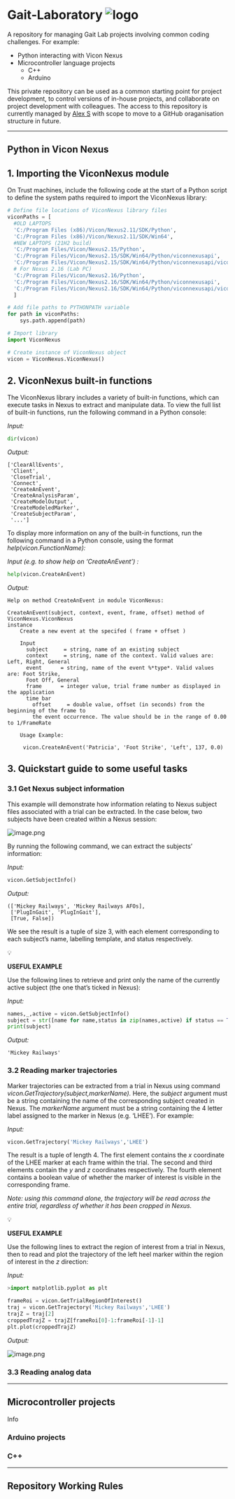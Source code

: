 # Gait-Laboratory ![logo](https://github.com/ASkGait/Gait-Laboratory/blob/main/LabLogo.png)
A repository for managing Gait Lab projects involving common coding challenges. For example\:

- Python interacting with Vicon Nexus
- Microcontroller language projects
    - C++
    - Arduino

This private repository can be used as a common starting point for project development, to control versions of in-house projects, and collaborate on project development with colleagues.
The access to this repository is currently managed by [Alex S](mailto:alex.skondras@gstt.nhs.uk?subject=[GitHub]%20Source%20%Gait20Laboratory) with scope to move to a GitHub oraganisation structure in future.

---
## Python in Vicon Nexus
## 1. Importing the ViconNexus module

On Trust machines, include the following code at the start of a Python script to define the system paths required to import the ViconNexus library:

```python
# Define file locations of ViconNexus library files
viconPaths = [
  #OLD LAPTOPS
  'C:/Program Files (x86)/Vicon/Nexus2.11/SDK/Python',
  'C:/Program Files (x86)/Vicon/Nexus2.11/SDK/Win64',
  #NEW LAPTOPS (21H2 build)
  'C:/Program Files/Vicon/Nexus2.15/Python',
  'C:/Program Files/Vicon/Nexus2.15/SDK/Win64/Python/viconnexusapi',
  'C:/Program Files/Vicon/Nexus2.15/SDK/Win64/Python/viconnexusapi/viconnexusapi',
  # For Nexus 2.16 (Lab PC)
  'C:/Program Files/Vicon/Nexus2.16/Python',
  'C:/Program Files/Vicon/Nexus2.16/SDK/Win64/Python/viconnexusapi',
  'C:/Program Files/Vicon/Nexus2.16/SDK/Win64/Python/viconnexusapi/viconnexusapi'
  ]

# Add file paths to PYTHONPATH variable
for path in viconPaths:
    sys.path.append(path)

# Import library
import ViconNexus

# Create instance of ViconNexus object
vicon = ViconNexus.ViconNexus()
```

## 2. ViconNexus built-in functions

The ViconNexus library includes a variety of built-in functions, which can execute tasks in Nexus to extract and manipulate data. To view the full list of built-in functions, run the following command in a Python console:

*Input:*

```python
dir(vicon)
```

*Output:*

```
['ClearAllEvents',
 'Client',
 'CloseTrial',
 'Connect',
 'CreateAnEvent',
 'CreateAnalysisParam',
 'CreateModelOutput',
 'CreateModeledMarker',
 'CreateSubjectParam',
 '...']
```

To display more information on any of the built-in functions, run the following command in a Python console, using the format *help*(*vicon.FunctionName):*

*Input (e.g. to show help on ‘CreateAnEvent’) :*

```python
help(vicon.CreateAnEvent)
```

*Output:*

```
Help on method CreateAnEvent in module ViconNexus:

CreateAnEvent(subject, context, event, frame, offset) method of ViconNexus.ViconNexus 
instance
    Create a new event at the specifed ( frame + offset )
    
    Input
      subject     = string, name of an existing subject
      context     = string, name of the context. Valid values are: Left, Right, General
      event      = string, name of the event %*type*. Valid values are: Foot Strike, 
      Foot Off, General
      frame      = integer value, trial frame number as displayed in the application
      time bar
	    offset     = double value, offset (in seconds) from the beginning of the frame to
	    the event occurrence. The value should be in the range of 0.00 to 1/FrameRate
    
    Usage Example:
    
     vicon.CreateAnEvent('Patricia', 'Foot Strike', 'Left', 137, 0.0)
```

## 3. Quickstart guide to some useful tasks

### 3.1 Get Nexus subject information

This example will demonstrate how information relating to Nexus subject files associated with a trial can be extracted. In the case below, two subjects have been created within a Nexus session:

![image.png](nexusSubjects.png)

By running the following command, we can extract the subjects’ information:

*Input:*

```python
vicon.GetSubjectInfo()
```

*Output:*

```
(['Mickey Railways', 'Mickey Railways AFOs],
 ['PlugInGait', 'PlugInGait'],
 [True, False])
```

We see the result is a tuple of size 3, with each element corresponding to each subject’s name, labelling template, and status respectively. 

<aside>
💡

**USEFUL EXAMPLE**

Use the following lines to retrieve and print only the name of the currently active subject (the one that’s ticked in Nexus):

*Input:*

```python
names,_,active = vicon.GetSubjectInfo()
subject = str([name for name,status in zip(names,active) if status == True][0])
print(subject)
```

*Output:*

```
'Mickey Railways'
```

</aside>

### 3.2 Reading marker trajectories

Marker trajectories can be extracted from a trial in Nexus using command *vicon.GetTrajectory(subject,markerName).* Here, the *subject* argument must be a string containing the name of the corresponding subject created in Nexus. The *markerName* argument must be a string containing the 4 letter label assigned to the marker in Nexus (e.g. ‘LHEE’). For example:

*Input:*

```python
vicon.GetTrajectory('Mickey Railways','LHEE')
```

The result is a tuple of length 4. The first element contains the *x* coordinate of the LHEE marker at each frame within the trial. The second and third elements contain the *y* and *z* coordinates respectively. The fourth element contains a boolean value of whether the marker of interest is visible in the corresponding frame. 

*Note: using this command alone, the trajectory will be read across the entire trial, regardless of whether it has been cropped in Nexus.*

<aside>
💡

**USEFUL EXAMPLE**

Use the following lines to extract the region of interest from a trial in Nexus, then to read and plot the trajectory of the left heel marker within the region of interest in the *z* direction:

*Input:*

```python
>import matplotlib.pyplot as plt

frameRoi = vicon.GetTrialRegionOfInterest()
traj = vicon.GetTrajectory('Mickey Railways','LHEE')
trajZ = traj[2]
croppedTrajZ = trajZ[frameRoi[0]-1:frameRoi[-1]-1]
plt.plot(croppedTrajZ)
```

*Output:*

![image.png](nexusTraj.png)

</aside>

### 3.3 Reading analog data




---
## Microcontroller projects
Info
### Arduino projects
### C++
---
## Repository Working Rules
